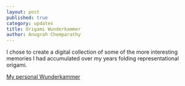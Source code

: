```yaml
---
layout: post
published: true
category: updates
title: Origami Wunderkammer
author: Anugrah Chemparathy
---
```

I chose to create a digital collection of some of the more interesting memories I had accumulated over my years folding representational origami.

[My personal Wunderkammer](https://docs.google.com/presentation/d/1vmSQTvoBJmcWB37fw5haoe9Qalviyh5pX19F8VnkcIA/edit?usp=sharing)
